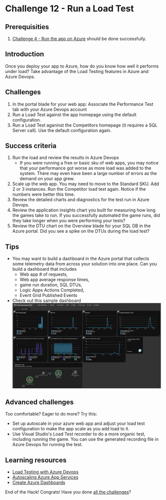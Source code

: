 # Challenge 12 - Run a Load Test

## Prerequisities

1. [Challenge 4 - Run the app on Azure](./RunOnAzure.md) should be done successfully.

## Introduction

Once you deploy your app to Azure, how do you know how well it performs under load? Take advantage of the Load Testing features in Azure and Azure Devops.

## Challenges

1. In the portal blade for your web app: Associate the Performance Test tab with your Azure Devops account
1. Run a Load Test against the app homepage using the default configuration.
1. Run a Load Test aganinst the Competitors homepage (it requires a SQL Server call). Use the default configuration again.

## Success criteria

1. Run the load and review the results in Azure Devops
    * If you were running a free or basic sku of web apps, you may notice that your performance got worse as more load was added to the system. There may even have been a large number of errors as the demand on your app grew.
1. Scale up the web app. You may need to move to the Standard SKU. Add 2 or 3 instances. Run the Competitor load test again. Notice if the numbers were better this time.
1. Review the detailed charts and diagnostics for the test run in Azure Devops.
1. Review the application insights chart you built for measuring how long the games take to run. If you successfully automated the game runs, did they take longer when you were performing your tests?
1. Review the DTU chart on the Overview blade for your SQL DB in the Azure portal. Did you see a spike on the DTUs during the load test? 

## Tips

* You may want to build a dashboard in the Azure portal that collects some telemetry data from across your solution into one place. Can you build a dashboard that includes 
    * Web app # of requests, 
    * Web app average response times, 
    * game run duration, SQL DTUs, 
    * Logic Apps Actions Completed, 
    * Event Grid Published Events
* Check out this sample dashboard
![Sample dashboard](images/dashboard.png)

## Advanced challenges

Too comfortable? Eager to do more? Try this:

* Set up autoscale in your azure web app and adjust your load test configuration to make the app scale as you add load to it.
* Use Visual Studio's Load Test recorder to do a more organic test, including running the game. You can use the generated recording file in Azure Devops for running the test.

## Learning resources

* [Load Testing with Azure Devops](https://docs.microsoft.com/en-us/azure/devops/test/load-test/getting-started-with-performance-testing?view=vsts)
* [Autoscaling Azure App Services](https://docs.microsoft.com/en-us/azure/monitoring-and-diagnostics/monitoring-autoscale-get-started)
* [Create Azure Dashboards](https://docs.microsoft.com/en-us/azure/azure-portal/azure-portal-dashboards)

End of the Hack! Congrats! Have you done [all the challenges](../README.md)?